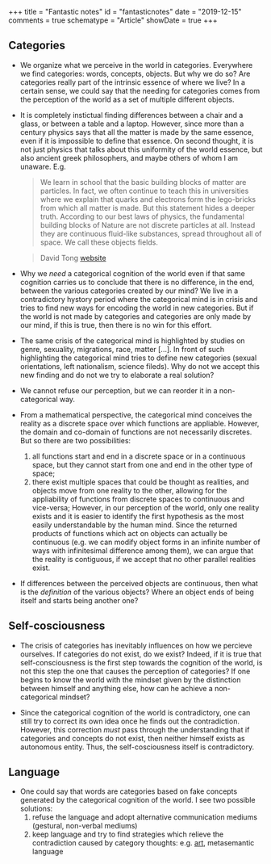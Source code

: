 +++
title = "Fantastic notes"
id = "fantasticnotes"
date = "2019-12-15"
comments = true
schematype = "Article"
showDate = true
+++

## Categories

* We organize what we perceive in the world in categories. Everywhere we find categories: words, concepts, objects.
    But why we do so? Are categories really part of the intrinsic essence of where we live? In a certain sense,
    we could say that the needing for categories comes from the perception of the world as a set of multiple different
    objects.

* It is completely instictual finding differences between a chair and a glass,
    or between a table and a laptop. However, since more than a century physics
    says that all the matter is made by the same essence, even if it is
    impossible to define that essence. On second thought, it is not just
    physics that talks about this uniformity of the world essence, but also
    ancient greek philosophers, and maybe others of whom I am unaware.
    E.g.

    > We learn in school that the basic building blocks of matter are particles. In fact, we often continue to teach this in universities where we explain that quarks and electrons form the lego-bricks from which all matter is made. But this statement hides a deeper truth. According to our best laws of physics, the fundamental building blocks of Nature are not discrete particles at all. Instead they are continuous fluid-like substances, spread throughout all of space. We call these objects fields.

    > David Tong [website](https://www.damtp.cam.ac.uk/user/tong/whatisqft.html)

* Why we _need_ a categorical cognition of the world even if that same
    cognition carries us to conclude that there is no difference, in the end,
    between the various categories created by our mind?  We live in a
    contradictory hystory period where the categorical mind is in crisis and
    tries to find new ways for encoding the world in new categories.  But if
    the world is not made by categories and categories are only made by our
    mind, if this is true, then there is no win for this effort.

* The same crisis of the categorical mind is highlighted by studies on genre,
    sexuality, migrations, race, matter [...].  In front of such highlighting
    the categorical mind tries to define new categories (sexual orientations,
    left nationalism, science fileds). Why do not we accept this new finding
    and do not we try to elaborate a real solution?

* We cannot refuse our perception, but we can reorder it in a non-categorical way.

* From a mathematical perspective, the categorical mind conceives the reality
    as a discrete space over which functions are appliable. However, the domain
    and co-domain of functions are not necessarily discretes. But so there are
    two possibilities:
    1. all functions start and end in a discrete space or in a continuous
       space, but they cannot start from one and end in the other type of
       space;
    2. there exist multiple spaces that could be thought as realities, and
       objects move from one reality to the other, allowing for the
       appliability of functions from discrete spaces to continuous and
       vice-versa;
    However, in our perception of the world, only one reality exists and it is
    easier to identify the first hypothesis as the most easily understandable
    by the human mind. Since the returned products of functions which act on
    objects can actually be continuous (e.g. we can modify object forms in an
    infinite number of ways with infinitesimal difference among them), we can
    argue that the reality is contiguous, if we accept that no other parallel
    realities exist.

* If differences between the perceived objects are continuous, then what is the
    _definition_ of the various objects? Where an object ends of being itself
    and starts being another one?

## Self-cosciousness

* The crisis of categories has inevitably influences on how we percieve
    ourselves. If categories do not exist, do we exist? Indeed, if it is true
    that self-consciousness is the first step towards the cognition of the
    world, is not this step the one that causes the perception of categories?
    If one begins to know the world with the mindset given by the distinction
    between himself and anything else, how can he achieve a non-categorical
    mindset?

* Since the categorical cognition of the world is contradictory, one can still
    try to correct its own idea once he finds out the contradiction. However,
    this correction _must_ pass through the understanding that if categories
    and concepts do not exist, then neither himself exists as autonomous
    entity. Thus, the self-cosciousness itself is contradictory.

## Language

* One could say that words are categories based on fake concepts generated by the categorical cognition of the world.
  I see two possible solutions:
    1. refuse the language and adopt alternative communication mediums (gestural, non-verbal mediums)
    2. keep language and try to find strategies which relieve the contradiction caused by category thoughts: e.g. [art](/notes/art), metasemantic language
